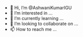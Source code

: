 - 👋 Hi, I’m @AshwaniKumarIGU
- 👀 I’m interested in ...
- 🌱 I’m currently learning ...
- 💞️ I’m looking to collaborate on ...
- 📫 How to reach me ...

<!---
AshwaniKumarIGU/AshwaniKumarIGU is a ✨ special ✨ repository because its `README.md` (this file) appears on your GitHub profile.
You can click the Preview link to take a look at your changes.
--->

